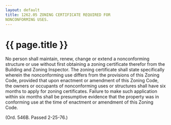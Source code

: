 ```yaml
---
layout: default 
title: 1262.05 ZONING CERTIFICATE REQUIRED FOR
NONCONFORMING USES.
---
```


{{ page.title }}
================

No person shall maintain, renew, change or extend a nonconforming
structure or use without first obtaining a zoning certificate therefor
from the Building and Zoning Inspector. The zoning certificate shall
state specifically wherein the nonconforming use differs from the
provisions of this Zoning Code, provided that upon enactment or
amendment of this Zoning Code, the owners or occupants of nonconforming
uses or structures shall have six months to apply for zoning
certificates. Failure to make such application within six months shall
be presumptive evidence that the property was in conforming use at the
time of enactment or amendment of this Zoning Code.

(Ord. 546B. Passed 2-25-76.)
